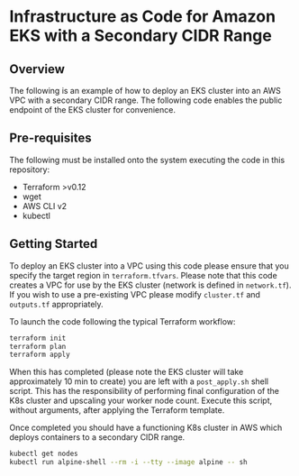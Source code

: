 # Infrastructure as Code for Amazon EKS with a Secondary CIDR Range

## Overview

The following is an example of how to deploy an EKS cluster into an AWS VPC with a secondary CIDR range.  The following code enables the public endpoint of the EKS cluster for convenience.  

## Pre-requisites

The following must be installed onto the system executing the code in this repository:
  * Terraform >v0.12
  * wget
  * AWS CLI v2
  * kubectl

## Getting Started

To deploy an EKS cluster into a VPC using this code please ensure that you specify the target region in `terraform.tfvars`.  Please note that this code creates a VPC for use by the EKS cluster (network is defined in `network.tf`).  If you wish to use a pre-existing VPC please modify `cluster.tf` and `outputs.tf` appropriately.

To launch the code following the typical Terraform workflow:
```bash
terraform init
terraform plan
terraform apply
```

When this has completed (please note the EKS cluster will take approximately 10 min to create) you are left with a `post_apply.sh` shell script.  This has the responsibility of performing final configuration of the K8s cluster and upscaling your worker node count.  Execute this script, without arguments, after applying the Terraform template.

Once completed you should have a functioning K8s cluster in AWS which deploys containers to a secondary CIDR range.

```bash
kubectl get nodes
kubectl run alpine-shell --rm -i --tty --image alpine -- sh
```
